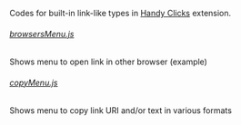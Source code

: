 Codes for built-in link-like types in <a href="https://github.com/Infocatcher/Handy_Clicks">Handy Clicks</a> extension.

###### <a href="browsersMenu.js">browsersMenu.js</a>
Shows menu to open link in other browser (example)

###### <a href="copyMenu.js">copyMenu.js</a>
Shows menu to copy link URI and/or text in various formats